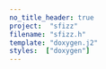 ```yaml
---
no_title_header: true
project:  "sfizz"
filename: "sfizz.h"
template: "doxygen.j2"
styles:  ["doxygen"]
---
```


